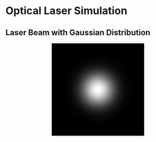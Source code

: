 # Optical Laser Simulation

## Laser Beam with Gaussian Distribution
<div align = "center">
    <img alt = "Laser Beam with Gaussian Distribution" src = "https://raw.githubusercontent.com/rohanphanse/optical-laser-simulation/main/images/gaussian-beam.png" width = "50%" />
</div>
